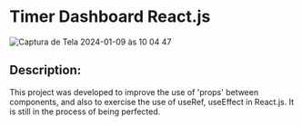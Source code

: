 # Timer Dashboard React.js

![Captura de Tela 2024-01-09 às 10 04 47](https://github.com/KellyReisLee/timer-dashboard-react/assets/104033201/c13bfd0d-3b0e-49f6-8bf5-e626b94cd497)


<h2>Description: </h2>
<p>This project was developed to improve the use of 'props' between components, and also to exercise the use of useRef, useEffect in React.js. It is still in the process of being perfected.</p>
